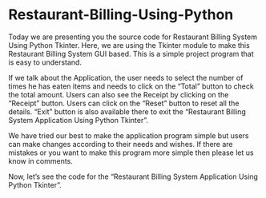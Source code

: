 # Restaurant-Billing-Using-Python

Today we are presenting you the source code for Restaurant Billing System Using Python Tkinter. Here, we are using the Tkinter module to make this Restaurant Billing System GUI based. This is a simple project program that is easy to understand.

If we talk about the Application, the user needs to select the number of times he has eaten items and needs to click on the “Total” button to check the total amount. Users can also see the Receipt by clicking on the “Receipt” button. Users can click on the “Reset” button to reset all the details. “Exit” button is also available there to exit the “Restaurant Billing System Application Using Python Tkinter”.

We have tried our best to make the application program simple but users can make changes according to their needs and wishes. If there are mistakes or you want to make this program more simple then please let us know in comments.

Now, let’s see the code for the “Restaurant Billing System Application Using Python Tkinter”.

